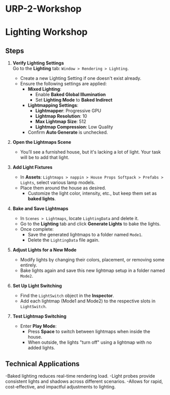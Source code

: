 # URP-2-Workshop

# Lighting Workshop
## Steps

1. **Verify Lighting Settings**  
   Go to the **Lighting** tab: `Window > Rendering > Lighting`.
   - Create a new Lighting Setting if one doesn't exist already.
   - Ensure the following settings are applied:
     - **Mixed Lighting**:
       - Enable **Baked Global Illumination**
       - Set **Lighting Mode** to **Baked Indirect**
     - **Lightmapping Settings**:
       - **Lightmapper**: Progressive GPU
       - **Lightmap Resolution**: 10
       - **Max Lightmap Size**: 512
       - **Lightmap Compression**: Low Quality
     - Confirm **Auto Generate** is unchecked.

2. **Open the Lightmaps Scene**  
   - You’ll see a furnished house, but it's lacking a lot of light. Your task will be to add that light.

3. **Add Light Fixtures**  
   - In **Assets**: `Lightmaps > nappin > House Props Softpack > Prefabs > Lights`, select various lamp models.
   - Place them around the house as desired.
     - Customize the light color, intensity, etc., but keep them set as **baked lights**.

4. **Bake and Save Lightmaps**
   - In `Scenes > Lightmaps`, locate `LightingData` and delete it.
   - Go to the **Lighting** tab and click **Generate Lights** to bake the lights.
   - Once complete:
     - Save the generated lightmaps to a folder named `Mode1`.
     - Delete the `LightingData` file again.

5. **Adjust Lights for a New Mode**
   - Modify lights by changing their colors, placement, or removing some entirely.
   - Bake lights again and save this new lightmap setup in a folder named `Mode2`.

6. **Set Up Light Switching**
   - Find the `LightSwitch` object in the **Inspector**.
   - Add each lightmap (Mode1 and Mode2) to the respective slots in `LightSwitch`.
   
7. **Test Lightmap Switching**
   - Enter **Play Mode**:
     - Press **Space** to switch between lightmaps when inside the house.
     - When outside, the lights "turn off" using a lightmap with no added lights.

## Technical Applications

-Baked lighting reduces real-time rendering load.
-Light probes provide consistent lights and shadows across different scenarios.
-Allows for rapid, cost-effective, and impactful adjustments to lighting.

